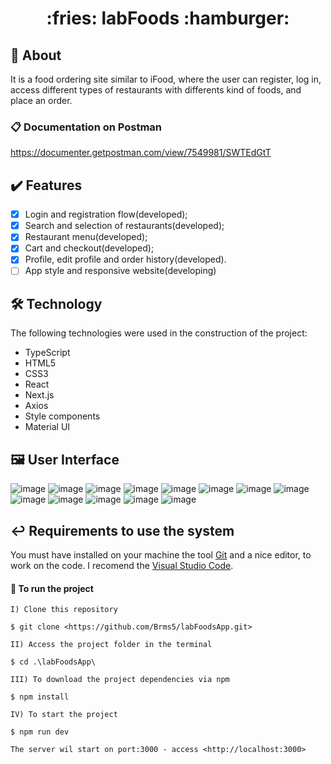 <h1 align="center"> :fries:	labFoods :hamburger:</h1>

## :notebook: About

It is a food ordering site similar to iFood, where the user can register, log in, access different types of restaurants with differents kind of foods, and place an order.  

### :clipboard: Documentation on Postman

https://documenter.getpostman.com/view/7549981/SWTEdGtT

## :heavy_check_mark: Features

- [X] Login and registration flow(developed);
- [X] Search and selection of restaurants(developed);
- [X] Restaurant menu(developed);
- [X] Cart and checkout(developed);
- [X] Profile, edit profile and order history(developed).
- [ ] App style and responsive website(developing)

## :hammer_and_wrench: Technology

The following technologies were used in the construction of the project:

- TypeScript
- HTML5
- CSS3
- React
- Next.js
- Axios
- Style components
- Material UI

## :framed_picture: User Interface

![image](https://user-images.githubusercontent.com/83079569/215592029-9aa21f56-e332-4308-a4aa-85f57a0987c0.png)
![image](https://user-images.githubusercontent.com/83079569/215592148-dee6b4f4-3be4-46cc-8d62-af90f3fa7cc9.png)
![image](https://user-images.githubusercontent.com/83079569/215592264-906af4c5-de8b-4d7b-9365-ed3001bb60f2.png)
![image](https://user-images.githubusercontent.com/83079569/215592447-22ccd4f1-92d0-4ee4-a8c8-4c3dce921515.png)
![image](https://user-images.githubusercontent.com/83079569/215592521-82525969-54dc-4c90-b19d-f39069f032d6.png)
![image](https://user-images.githubusercontent.com/83079569/215592564-b2e838ae-6efe-4f81-850b-0861ec770e8d.png)
![image](https://user-images.githubusercontent.com/83079569/215592601-2b84eec1-a1cd-4bb1-a2ce-9d6eaf96f409.png)
![image](https://user-images.githubusercontent.com/83079569/215592689-e4adfeec-95d8-4e4d-b206-0bae4695a69a.png)
![image](https://user-images.githubusercontent.com/83079569/215592754-ac3505a8-4b2e-4bca-8312-8d019d072779.png)
![image](https://user-images.githubusercontent.com/83079569/215592825-5f74f1fe-49f5-4822-b184-1a11f4f33282.png)
![image](https://user-images.githubusercontent.com/83079569/215592914-0534e13c-7e76-4f8a-8aa7-b0baf30c3134.png)
![image](https://user-images.githubusercontent.com/83079569/215592970-0ba1efdc-5377-447f-9f15-e6e458a0eca0.png)
![image](https://user-images.githubusercontent.com/83079569/215593041-ea96de9e-2794-48d9-90ac-d5985ad0325b.png)

## :leftwards_arrow_with_hook: Requirements to use the system

You must have installed on your machine the tool [Git](https://git-scm.com/) and a nice editor, to work on the code. I recomend the [Visual Studio Code](https://code.visualstudio.com/).

#### :checkered_flag: To run the project

```
I) Clone this repository

$ git clone <https://github.com/Brms5/labFoodsApp.git>

II) Access the project folder in the terminal

$ cd .\labFoodsApp\

III) To download the project dependencies via npm

$ npm install

IV) To start the project

$ npm run dev

The server wil start on port:3000 - access <http://localhost:3000>
```
